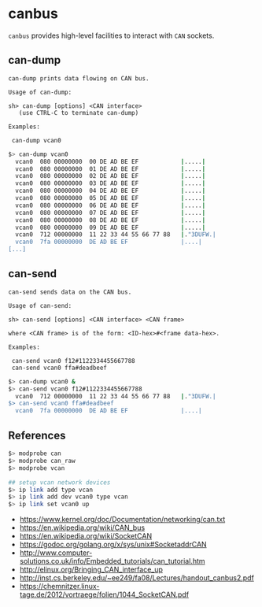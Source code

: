 # canbus

`canbus` provides high-level facilities to interact with `CAN` sockets.

## can-dump

```
can-dump prints data flowing on CAN bus.

Usage of can-dump:

sh> can-dump [options] <CAN interface>
   (use CTRL-C to terminate can-dump)

Examples:

 can-dump vcan0
```

```sh
$> can-dump vcan0
  vcan0  080 00000000  00 DE AD BE EF            |.....|
  vcan0  080 00000000  01 DE AD BE EF            |.....|
  vcan0  080 00000000  02 DE AD BE EF            |.....|
  vcan0  080 00000000  03 DE AD BE EF            |.....|
  vcan0  080 00000000  04 DE AD BE EF            |.....|
  vcan0  080 00000000  05 DE AD BE EF            |.....|
  vcan0  080 00000000  06 DE AD BE EF            |.....|
  vcan0  080 00000000  07 DE AD BE EF            |.....|
  vcan0  080 00000000  08 DE AD BE EF            |.....|
  vcan0  080 00000000  09 DE AD BE EF            |.....|
  vcan0  712 00000000  11 22 33 44 55 66 77 88   |."3DUFW.|
  vcan0  7fa 00000000  DE AD BE EF               |....|
[...]
```

## can-send

```
can-send sends data on the CAN bus.

Usage of can-send:

sh> can-send [options] <CAN interface> <CAN frame>

where <CAN frame> is of the form: <ID-hex>#<frame data-hex>.

Examples:

 can-send vcan0 f12#1122334455667788
 can-send vcan0 ffa#deadbeef
```

```sh
$> can-dump vcan0 &
$> can-send vcan0 f12#1122334455667788
  vcan0  712 00000000  11 22 33 44 55 66 77 88   |."3DUFW.|
$> can-send vcan0 ffa#deadbeef
  vcan0  7fa 00000000  DE AD BE EF               |....|
```

## References

```sh
$> modprobe can
$> modprobe can_raw
$> modprobe vcan

## setup vcan network devices
$> ip link add type vcan
$> ip link add dev vcan0 type vcan
$> ip link set vcan0 up
```

- https://www.kernel.org/doc/Documentation/networking/can.txt
- https://en.wikipedia.org/wiki/CAN_bus
- https://en.wikipedia.org/wiki/SocketCAN
- https://godoc.org/golang.org/x/sys/unix#SocketaddrCAN
- http://www.computer-solutions.co.uk/info/Embedded_tutorials/can_tutorial.htm
- http://elinux.org/Bringing_CAN_interface_up
- http://inst.cs.berkeley.edu/~ee249/fa08/Lectures/handout_canbus2.pdf
- https://chemnitzer.linux-tage.de/2012/vortraege/folien/1044_SocketCAN.pdf
